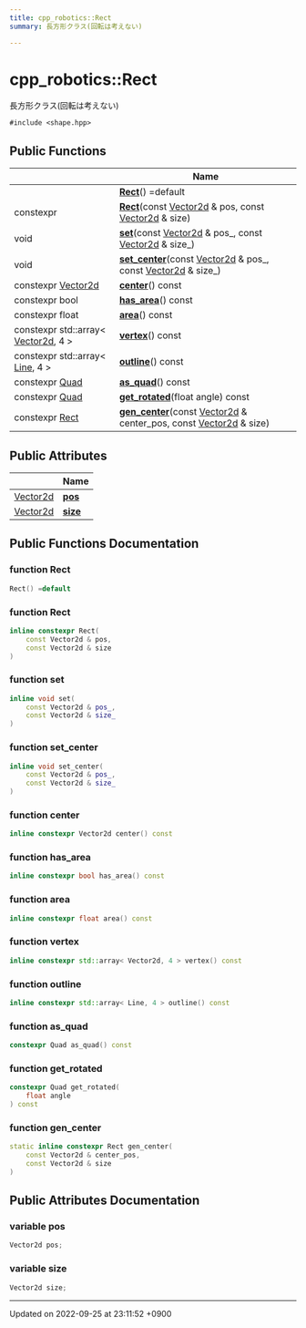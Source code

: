 ```yaml
---
title: cpp_robotics::Rect
summary: 長方形クラス(回転は考えない) 

---
```


# cpp_robotics::Rect



長方形クラス(回転は考えない) 


`#include <shape.hpp>`

## Public Functions

|                | Name           |
| -------------- | -------------- |
| | **[Rect](/cpp_robotics_core/doxybook/Classes/structcpp__robotics_1_1Rect/#function-rect)**() =default |
| constexpr | **[Rect](/cpp_robotics_core/doxybook/Classes/structcpp__robotics_1_1Rect/#function-rect)**(const [Vector2d](/cpp_robotics_core/doxybook/Namespaces/namespacecpp__robotics/#using-vector2d) & pos, const [Vector2d](/cpp_robotics_core/doxybook/Namespaces/namespacecpp__robotics/#using-vector2d) & size) |
| void | **[set](/cpp_robotics_core/doxybook/Classes/structcpp__robotics_1_1Rect/#function-set)**(const [Vector2d](/cpp_robotics_core/doxybook/Namespaces/namespacecpp__robotics/#using-vector2d) & pos_, const [Vector2d](/cpp_robotics_core/doxybook/Namespaces/namespacecpp__robotics/#using-vector2d) & size_) |
| void | **[set_center](/cpp_robotics_core/doxybook/Classes/structcpp__robotics_1_1Rect/#function-set-center)**(const [Vector2d](/cpp_robotics_core/doxybook/Namespaces/namespacecpp__robotics/#using-vector2d) & pos_, const [Vector2d](/cpp_robotics_core/doxybook/Namespaces/namespacecpp__robotics/#using-vector2d) & size_) |
| constexpr [Vector2d](/cpp_robotics_core/doxybook/Namespaces/namespacecpp__robotics/#using-vector2d) | **[center](/cpp_robotics_core/doxybook/Classes/structcpp__robotics_1_1Rect/#function-center)**() const |
| constexpr bool | **[has_area](/cpp_robotics_core/doxybook/Classes/structcpp__robotics_1_1Rect/#function-has-area)**() const |
| constexpr float | **[area](/cpp_robotics_core/doxybook/Classes/structcpp__robotics_1_1Rect/#function-area)**() const |
| constexpr std::array< [Vector2d](/cpp_robotics_core/doxybook/Namespaces/namespacecpp__robotics/#using-vector2d), 4 > | **[vertex](/cpp_robotics_core/doxybook/Classes/structcpp__robotics_1_1Rect/#function-vertex)**() const |
| constexpr std::array< [Line](/cpp_robotics_core/doxybook/Classes/structcpp__robotics_1_1Line/), 4 > | **[outline](/cpp_robotics_core/doxybook/Classes/structcpp__robotics_1_1Rect/#function-outline)**() const |
| constexpr [Quad](/cpp_robotics_core/doxybook/Classes/structcpp__robotics_1_1Quad/) | **[as_quad](/cpp_robotics_core/doxybook/Classes/structcpp__robotics_1_1Rect/#function-as-quad)**() const |
| constexpr [Quad](/cpp_robotics_core/doxybook/Classes/structcpp__robotics_1_1Quad/) | **[get_rotated](/cpp_robotics_core/doxybook/Classes/structcpp__robotics_1_1Rect/#function-get-rotated)**(float angle) const |
| constexpr [Rect](/cpp_robotics_core/doxybook/Classes/structcpp__robotics_1_1Rect/) | **[gen_center](/cpp_robotics_core/doxybook/Classes/structcpp__robotics_1_1Rect/#function-gen-center)**(const [Vector2d](/cpp_robotics_core/doxybook/Namespaces/namespacecpp__robotics/#using-vector2d) & center_pos, const [Vector2d](/cpp_robotics_core/doxybook/Namespaces/namespacecpp__robotics/#using-vector2d) & size) |

## Public Attributes

|                | Name           |
| -------------- | -------------- |
| [Vector2d](/cpp_robotics_core/doxybook/Namespaces/namespacecpp__robotics/#using-vector2d) | **[pos](/cpp_robotics_core/doxybook/Classes/structcpp__robotics_1_1Rect/#variable-pos)**  |
| [Vector2d](/cpp_robotics_core/doxybook/Namespaces/namespacecpp__robotics/#using-vector2d) | **[size](/cpp_robotics_core/doxybook/Classes/structcpp__robotics_1_1Rect/#variable-size)**  |

## Public Functions Documentation

### function Rect

```cpp
Rect() =default
```


### function Rect

```cpp
inline constexpr Rect(
    const Vector2d & pos,
    const Vector2d & size
)
```


### function set

```cpp
inline void set(
    const Vector2d & pos_,
    const Vector2d & size_
)
```


### function set_center

```cpp
inline void set_center(
    const Vector2d & pos_,
    const Vector2d & size_
)
```


### function center

```cpp
inline constexpr Vector2d center() const
```


### function has_area

```cpp
inline constexpr bool has_area() const
```


### function area

```cpp
inline constexpr float area() const
```


### function vertex

```cpp
inline constexpr std::array< Vector2d, 4 > vertex() const
```


### function outline

```cpp
inline constexpr std::array< Line, 4 > outline() const
```


### function as_quad

```cpp
constexpr Quad as_quad() const
```


### function get_rotated

```cpp
constexpr Quad get_rotated(
    float angle
) const
```


### function gen_center

```cpp
static inline constexpr Rect gen_center(
    const Vector2d & center_pos,
    const Vector2d & size
)
```


## Public Attributes Documentation

### variable pos

```cpp
Vector2d pos;
```


### variable size

```cpp
Vector2d size;
```


-------------------------------

Updated on 2022-09-25 at 23:11:52 +0900
